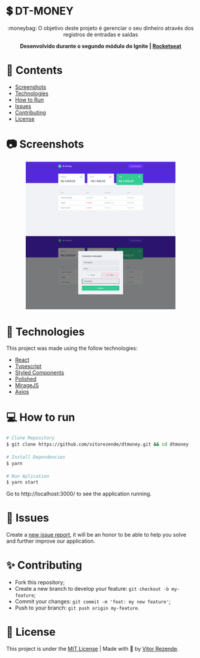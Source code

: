# 💲 DT-MONEY
<p align="center">
  :moneybag: O objetivo deste projeto é gerenciar o seu dinheiro através dos registros de entradas e saídas
</p>

<p align="center" style="font-weight: bold;">Desenvolvido durante o segundo módulo do Ignite | <a href="https://rocketseat.com.br/">Rocketseat</a></p>

# 📌 Contents

* [Screenshots](#camera-screenshot)
* [Technologies](#rocket-technologies)
* [How to Run](#computer-how-to-run)
* [Issues](#bug-issues)
* [Contributing](#sparkles-issues)
* [License](#page_facing_up-license)

# :camera: Screenshots
<div align="center">
   <img src="./.github/dashboard.png" width="400px">
   <img src="./.github/new-transaction.png" width="400px">
</div>

# :rocket: Technologies
This project was made using the follow technologies:

* [React](https://reactjs.org/)
* [Typescript](https://www.typescriptlang.org/)
* [Styled Components](https://styled-components.com/)
* [Polished](https://polished.js.org/)
* [MirageJS](https://miragejs.com/)
* [Axios](https://github.com/axios/axios)

# :computer: How to run

```bash
# Clone Repository
$ git clone https://github.com/vitorezende/dtmoney.git && cd dtmoney

# Install Dependencies
$ yarn

# Run Aplication
$ yarn start
```
Go to http://localhost:3000/ to see the application running.

# :bug: Issues

Create a <a href="https://github.com/vitorezende/dtmoney/issues">new issue report</a>, it will be an honor to be able to help you solve and further improve our application.

# :sparkles: Contributing

- Fork this repository;
- Create a new branch to develop your feature: `git checkout -b my-feature`;
- Commit your changes: `git commit -m 'feat: my new feature'`;
- Push to your branch: `git push origin my-feature`.

# :page_facing_up: License

This project is under the [MIT License](./LICENSE) |
Made with 💖 by [Vitor Rezende](https://www.linkedin.com/in/vitorvrc/).
